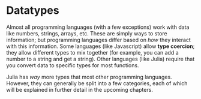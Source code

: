 # Datatypes
Almost all programming languages (with a few exceptions) work with data like numbers, strings, arrays, etc. These are simply ways to store information; but programming languages differ based on _how_ they interact with this information. Some languages (like Javascript) allow **type coercion**; they allow different types to mix together (for example, you can add a number to a string and get a string). Other languages (like Julia) require that you convert data to specific types for most functions.

Julia has _way_ more types that most other programming languages. However, they can generally be split into a few categories, each of which will be explained in further detail in the upcoming chapters.